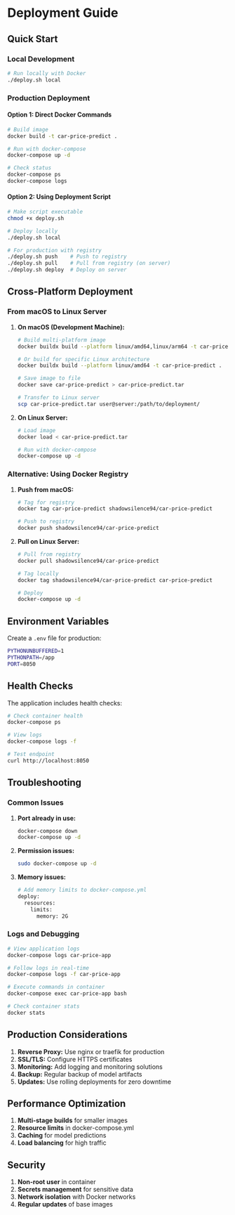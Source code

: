 # Deployment Guide

## Quick Start

### Local Development
```bash
# Run locally with Docker
./deploy.sh local
```

### Production Deployment

#### Option 1: Direct Docker Commands
```bash
# Build image
docker build -t car-price-predict .

# Run with docker-compose
docker-compose up -d

# Check status
docker-compose ps
docker-compose logs
```

#### Option 2: Using Deployment Script
```bash
# Make script executable
chmod +x deploy.sh

# Deploy locally
./deploy.sh local

# For production with registry
./deploy.sh push    # Push to registry
./deploy.sh pull    # Pull from registry (on server)
./deploy.sh deploy  # Deploy on server
```

## Cross-Platform Deployment

### From macOS to Linux Server

1. **On macOS (Development Machine):**
   ```bash
   # Build multi-platform image
   docker buildx build --platform linux/amd64,linux/arm64 -t car-price-predict .
   
   # Or build for specific Linux architecture
   docker buildx build --platform linux/amd64 -t car-price-predict .
   
   # Save image to file
   docker save car-price-predict > car-price-predict.tar
   
   # Transfer to Linux server
   scp car-price-predict.tar user@server:/path/to/deployment/
   ```

2. **On Linux Server:**
   ```bash
   # Load image
   docker load < car-price-predict.tar
   
   # Run with docker-compose
   docker-compose up -d
   ```

### Alternative: Using Docker Registry

1. **Push from macOS:**
   ```bash
   # Tag for registry
   docker tag car-price-predict shadowsilence94/car-price-predict
   
   # Push to registry
   docker push shadowsilence94/car-price-predict
   ```

2. **Pull on Linux Server:**
   ```bash
   # Pull from registry
   docker pull shadowsilence94/car-price-predict
   
   # Tag locally
   docker tag shadowsilence94/car-price-predict car-price-predict
   
   # Deploy
   docker-compose up -d
   ```

## Environment Variables

Create a `.env` file for production:
```bash
PYTHONUNBUFFERED=1
PYTHONPATH=/app
PORT=8050
```

## Health Checks

The application includes health checks:
```bash
# Check container health
docker-compose ps

# View logs
docker-compose logs -f

# Test endpoint
curl http://localhost:8050
```

## Troubleshooting

### Common Issues

1. **Port already in use:**
   ```bash
   docker-compose down
   docker-compose up -d
   ```

2. **Permission issues:**
   ```bash
   sudo docker-compose up -d
   ```

3. **Memory issues:**
   ```bash
   # Add memory limits to docker-compose.yml
   deploy:
     resources:
       limits:
         memory: 2G
   ```

### Logs and Debugging

```bash
# View application logs
docker-compose logs car-price-app

# Follow logs in real-time
docker-compose logs -f car-price-app

# Execute commands in container
docker-compose exec car-price-app bash

# Check container stats
docker stats
```

## Production Considerations

1. **Reverse Proxy:** Use nginx or traefik for production
2. **SSL/TLS:** Configure HTTPS certificates
3. **Monitoring:** Add logging and monitoring solutions
4. **Backup:** Regular backup of model artifacts
5. **Updates:** Use rolling deployments for zero downtime

## Performance Optimization

1. **Multi-stage builds** for smaller images
2. **Resource limits** in docker-compose.yml
3. **Caching** for model predictions
4. **Load balancing** for high traffic

## Security

1. **Non-root user** in container
2. **Secrets management** for sensitive data
3. **Network isolation** with Docker networks
4. **Regular updates** of base images
